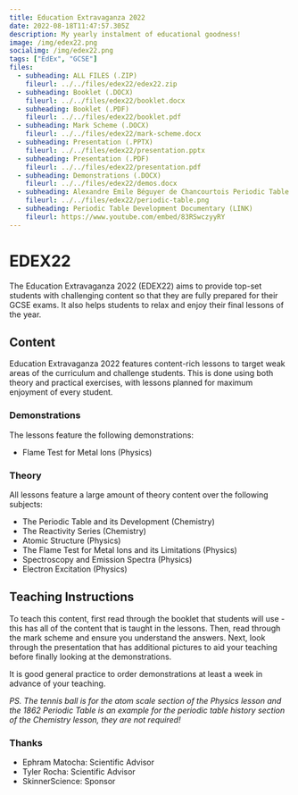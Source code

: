 ```yaml
---
title: Education Extravaganza 2022
date: 2022-08-18T11:47:57.305Z
description: My yearly instalment of educational goodness!
image: /img/edex22.png
socialimg: /img/edex22.png
tags: ["EdEx", "GCSE"]
files:
  - subheading: ALL FILES (.ZIP)
    fileurl: ../../files/edex22/edex22.zip
  - subheading: Booklet (.DOCX)
    fileurl: ../../files/edex22/booklet.docx
  - subheading: Booklet (.PDF)
    fileurl: ../../files/edex22/booklet.pdf
  - subheading: Mark Scheme (.DOCX)
    fileurl: ../../files/edex22/mark-scheme.docx
  - subheading: Presentation (.PPTX)
    fileurl: ../../files/edex22/presentation.pptx
  - subheading: Presentation (.PDF)
    fileurl: ../../files/edex22/presentation.pdf
  - subheading: Demonstrations (.DOCX)
    fileurl: ../../files/edex22/demos.docx
  - subheading: Alexandre Emile Béguyer de Chancourtois Periodic Table 1862 (.PNG)
    fileurl: ../../files/edex22/periodic-table.png
  - subheading: Periodic Table Development Documentary (LINK)
    fileurl: https://www.youtube.com/embed/83RSwczyyRY
---
```


# EDEX22

The Education Extravaganza 2022 (EDEX22) aims to provide top-set students with challenging content so that they are fully prepared for their GCSE exams. It also helps students to relax and enjoy their final lessons of the year.

## Content

Education Extravaganza 2022 features content-rich lessons to target weak areas of the curriculum and challenge students. This is done using both theory and practical exercises, with lessons planned for maximum enjoyment of every student.

### Demonstrations

The lessons feature the following demonstrations:

- Flame Test for Metal Ions (Physics)

### Theory

All lessons feature a large amount of theory content over the following subjects:

- The Periodic Table and its Development (Chemistry)
- The Reactivity Series (Chemistry)
- Atomic Structure (Physics)
- The Flame Test for Metal Ions and its Limitations (Physics)
- Spectroscopy and Emission Spectra (Physics)
- Electron Excitation (Physics)

## Teaching Instructions

To teach this content, first read through the booklet that students will use - this has all of the content that is taught in the lessons. Then, read through the mark scheme and ensure you understand the answers. Next, look through the presentation that has additional pictures to aid your teaching before finally looking at the demonstrations.

It is good general practice to order demonstrations at least a week in advance of your teaching.

_PS. The tennis ball is for the atom scale section of the Physics lesson and the 1862 Periodic Table is an example for the periodic table history section of the Chemistry lesson, they are not required!_

### Thanks

- Ephram Matocha: Scientific Advisor
- Tyler Rocha: Scientific Advisor
- SkinnerScience: Sponsor
